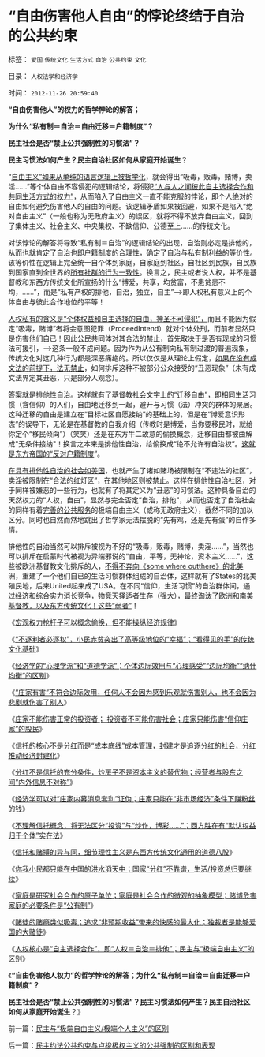 # “自由伤害他人自由”的悖论终结于自治的公共约束

标签： `爱国` `传统文化` `生活方式` `自治` `公共约束` `文化` 

目录： `人权法学和经济学`

时间： `2012-11-26 20:59:40`

**“自由伤害他人”的权力的哲学悖论的解答；**

**为什么“私有制＝自治＝自由迁移＝户籍制度”？**

**民主社会是否“禁止公共强制性的习惯法”？**

**民主习惯法如何产生？民主自治社区如何从家庭开始诞生**？

“[自由主义”如果从单纯的语言逻辑上被哲学化](../../../2009/3/11/信仰，个人世界观的基础断言；不是绝对的道德标准.md)，就会得出“吸毒，贩毒，赌博，卖淫……”等个体自由不容侵犯的逻辑结论，将侵犯[“人与人之间彼此自主选择合作和共同生活方式的权力”](../../../2009/3/8/社区自治之户籍制度与民主人权的关系.md)，从而陷入了自由主义一直不能克服的悖论，即个人绝对的自由如何避免伤害他人的自由的问题。该逻辑矛盾如果被回避，如果不是陷入“绝对自由主义”（一般也称为无政府主义）的误区，就将不得不放弃自由主义，回到了集体主义、社会主义、中央集权、不缺信仰、公德至上……的传统文化。

对该悖论的解答将导致“私有制＝自治”的逻辑结论的出现，自治则必定是排他的，[从而也就肯定了自治也即户籍制度的合理性](../../../2009/3/8/社区自治同时保护城市和农村居民的根本利益！.md)，确定了自治与私有制利益的等价性。该等价性在逻辑上完全统一自个体到家庭，自家庭到社区，自社区到民族，自民族到国家直到全世界的[所有社群的行为一致性](../../../2010/3/10/进化论无缝衔接个人与社群的行为.md)。换言之，民主或者说人权，并不是基督教和东西方传统文化所宣扬的什么“博爱，共享，均贫富，不患贫患不均，……”，而是“私有产权的排他，自治，独立，自主”——>即人权私有意义上的个体自由与彼此合作地位的平等！

[人权私有的含义是“个体权益和自主选择的自由，神圣不可侵犯”，](../../../2009/6/17/人权是任何信仰须共同表述的价值观.md)而且不能因为假定“吸毒，赌博”者将会意图犯罪（ProceedIntend）就对个体处刑，而前者显然只是伤害他们自已！因此公民共同体对其合法的禁止，首先取决于是否有现成的习惯法可援引，——>这条一般不成问题。因为作为从公有制向私有制过渡的普遍现象，传统文化对这几种行为都是深恶痛绝的。所以仅仅是从理论上假定，[如果在没有成文法的前提下，法无禁止](../../../2007/9/30/民主就是与民约法；法律并不是道德的上层建筑.md)，如何排斥这种不被部分公众接受的“丑恶现象”（未有成文法界定其丑恶，只是部分人观念）。

答案就是排他性自治。这样就有了基督教社会[文字上的“迁移自由”，](../../../2009/3/6/自由结社，社区自治和迁移自由.md)即相同生活习惯（含信仰）的人们，自由地迁移到一起，避开与习惯（法）冲突的群体的聚居。这种迁移的自由是建立在“目标社区自愿接纳”的基础上的，但是在“博爱意识形态”的误导下，无论是在基督教的自我介绍（传教时是博爱，当你要移民时，就给你定个“移民倾向”）（笑笑）还是在东方牛二故意的偷换概念，迁移自由都被曲解成"无条件接纳"！换言之本来是排他性自治，给偷换成“绝不允许有自治权”。[这就是东方帝国的“反对户籍制度](../../../2009/3/7/户籍制度的选择权，在该地居民，不在外来者.md)”。

[在具有排他性自治的社会如美国](../../../2011/5/22/美国的人口政策和移民政策.md)，也就产生了诸如赌场被限制在“不违法的社区”，卖淫被限制在“合法的红灯区”，在其他地区则被禁止。这样在排他性自治社区，对于同样被嫌恶的一些行为，也就有了将其定义为“丑恶”的习惯法。这种具备自治的天然权力的“人权，自由”，显然与完全否定“自治，排他”，从而也否定了自治社会的同样有着[完善的公共服务](../../../2009/12/6/公务员，即公共服务从业员.md)的极端自由主义（或称无政府主义），截然不同的加以区分。同时也自然而然地跳出了哲学家无法摆脱的“先有鸡，还是先有蛋”的自作多情。

排他性的自治当然可以排斥被视为不好的“吸毒，贩毒，赌博，卖淫……”，当然也可以排斥在启蒙时代被视为异端邪说的“自由，平等，无神论，资本主义……”，这些被欧洲基督教文化排斥的人，[不得不奔向《some where outthere》的北美](../../../2010/4/19/《五月花号公约》有什么先决条件.md)洲，重建了一个他们自已的生活习惯群体组成的自治体，这样就有了States的北美殖民地，后来United起来成了USA。在不同“信仰，生活习惯”的自治群体间，通过经济和综合实力消长竞争，物竞天择适者生存（强大），[最终淘汰了欧洲和南美基督教，以及东方传统文化！这些“弱者”](../../../2012/3/3/私有制淘汰剥削关系，公有制淘汰弱势群体.md)！

《[宏观权力枪杆子可以概念偷换，但不能操纵经济规律](../../../2012/11/21/宏观权力可以概念偷换，但不能操纵经济规律.md)》

《[“不逐利者必逐权”，小民赤贫突出了高等级地位的“幸福”；“看得见的手”的传统文化基础](../../../2012/11/22/“看得见的手”的传统文化基础.md)》

《[经济学的“心理学派”和“道德学派”；个体边际效用与“心理感受”“边际均衡”“纳什均衡”的区别](../../../2012/11/22/经济学的“心理学派”和“道德学派”.md)》

《[“庄家有害”不符合边际效用，任何人不会因为感到乐观就伤害别人，也不会因为悲剧就伤害了别人](../../../2012/11/22/“看得见的手”的理由“看不见”，“庄家有害”不科学；.md)》

《[庄家不能伤害正常的投资者； 投资者不可能伤害社会；庄家只能伤害“信仰庄家”的股民](../../../2012/11/23/庄家不能伤害正常的投资者；投机不可能伤害社会；.md)》

《[信托的核心不是分红而是“成本底线”成本管理，封建才是追逐分红的社会，分红推动经济封建化](../../../2012/11/23/封建才是追逐分红的社会，分红推动经济封建化；.md)》

《[分红不是信托的充分条件，炒房子不是资本主义的替代物；经营者与股东之间“内外信息不对称”](../../../2012/11/23/分红不能取代信托，炒房不能替代资本主义.md)》

《[经济学可以对“庄家内幕消息套利”证伪；庄家只能在“非市场经济”条件下赚粉丝的钱](../../../2012/11/24/经济学可以证伪庄家阴谋论.md)》

《[不理解信托概念，将无法区分“投资”与“炒作，博彩……”；西方胜在有“默认权益归于个体”实在法](../../../2012/11/24/把生机勃勃的中国经济，A股打压成大熊市，不容易！.md)》

《[信托和赌搏的异与同，细节理性主义是东西方传统文化通用的道德八股](../../../2012/11/24/道德八股的万能语法.md)》

《[你我小民都只能在中国的洪水滔天中；国家“分红”不靠谱，生活/投资总归要继续](../../../2012/11/24/经济学家吴敬琏的吴氏句法的文学才华.md)》

《[家庭是研究社会合作的原子单位；家庭是社会合作的微观的抽象模型；赌博危害家庭的必要条件是“公有制”](../../../2012/11/25/家庭是研究社会合作的原子单位；.md)》

《[赌徒的赌瘾类似吸毒；追求“非预期收益”带来的快感的最大化；独裁者是能够爱国的大赌徒](../../../2012/11/25/赌徒的赌瘾类似吸毒，独裁者可能是爱国的大赌徒，.md)》

《[人权核心是“自主选择合作”，即“人权＝自治＝排他”；民主与“极端自由主义”的区别](../../../2012/11/25/民主与“极端自由主义／极端个人主义”的区别.md)》

《**“自由伤害他人权力”的哲学悖论的解答；为什么“私有制＝自治＝自由迁移＝户籍制度”？**

**民主社会是否“禁止公共强制性的习惯法”？民主习惯法如何产生？民主自治社区如何从家庭开始诞生**？》



前一篇：[民主与“极端自由主义/极端个人主义”的区别](../../../2012/11/25/民主与“极端自由主义／极端个人主义”的区别.md)

后一篇：[民主约法公共约束与卢梭极权主义的公共强制的区别和表现](../../../2012/11/26/民主约法公共约束与卢梭极权主义的公共强制的区别和表现.md)